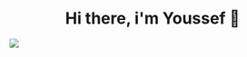 <h1 align = "center"> Hi there, i'm Youssef 👋</h1>
<a href="https://www.linkedin.com/in/youssef-abrheem-105957235/?trk=opento_sprofile_pfeditor)"><img src="https://img.shields.io/badge/linkedin-230177B5?style=flat&logo=linkedin&logoColor=white" /></a>

<!--
**Youssefaboalyouser/Youssefaboalyouser** is a ✨ _special_ ✨ repository because its `README.md` (this file) appears on your GitHub profile.

Here are some ideas to get you started:

- 🔭 I’m currently working on ...
- 🌱 I’m currently learning ...
- 👯 I’m looking to collaborate on ...
- 🤔 I’m looking for help with ...
- 💬 Ask me about ...
- 📫 How to reach me: ...
- 😄 Pronouns: ...
- ⚡ Fun fact: ...
-->
